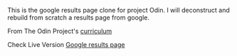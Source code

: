 This is the google results page clone for project Odin. I will deconstruct and rebuild from scratch a results page from google.

From The Odin Project's [curriculum](http://www.theodinproject.com/web-development-101/html-css)

Check Live Version [Google results page](hhttp://heero.83.github.io/google-results-page)
